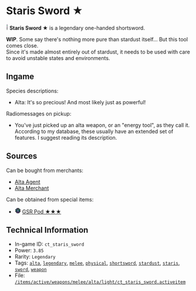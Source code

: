 # Staris Sword ★

<img src="https://raw.githubusercontent.com/Ceterai/Enternia/main/items/active/weapons/melee/alta/light/ct_staris_sword.png" alt="Staris Sword ★ icon" loading="lazy" height="16px" width="auto" /> **Staris Sword ★** is a legendary one-handed shortsword.

**WIP**. Some say there's nothing more pure than stardust itself... But this tool comes close.  
Since it's made almost entirely out of stardust, it needs to be used with care to avoid unstable states and environments.

## Ingame

Species descriptions:

- Alta: It's so precious! And most likely just as powerful!

Radiomessages on pickup:

- You've just picked up an alta weapon, or an "energy tool", as they call it. According to my database, these usually have an extended set of features. I suggest reading its description.

## Sources

Can be bought from merchants:

- [Alta Agent](https://ceterai.github.io/MyEnternia/Wiki/AltaAgent)
- [Alta Merchant](https://ceterai.github.io/MyEnternia/Wiki/AltaMerchant)

Can be obtained from special items:

- <img src="https://raw.githubusercontent.com/Ceterai/Enternia/main/items/active/alta/loot/other/gsr.png" alt="GSR Pod ★★★ icon" loading="lazy" height="16px" width="auto" /> [GSR Pod ★★★](https://ceterai.github.io/MyEnternia/Wiki/GSRPod)

## Technical Information

- In-game ID: `ct_staris_sword`
- Power: `3.85`
- Rarity: `Legendary`
- Tags: [`alta`](https://ceterai.github.io/MyEnternia/Wiki/Tags/Alta), [`legendary`](https://ceterai.github.io/MyEnternia/Wiki/Tags/Legendary), [`melee`](https://ceterai.github.io/MyEnternia/Wiki/Tags/Melee), [`physical`](https://ceterai.github.io/MyEnternia/Wiki/Tags/Physical), [`shortsword`](https://ceterai.github.io/MyEnternia/Wiki/Tags/Shortsword), [`stardust`](https://ceterai.github.io/MyEnternia/Wiki/Tags/Stardust), [`staris`](https://ceterai.github.io/MyEnternia/Wiki/Tags/Staris), [`sword`](https://ceterai.github.io/MyEnternia/Wiki/Tags/Sword), [`weapon`](https://ceterai.github.io/MyEnternia/Wiki/Tags/Weapon)
- File: [`/items/active/weapons/melee/alta/light/ct_staris_sword.activeitem`](https://github.com/Ceterai/Enternia/blob/main/items/active/weapons/melee/alta/light/ct_staris_sword.activeitem)
